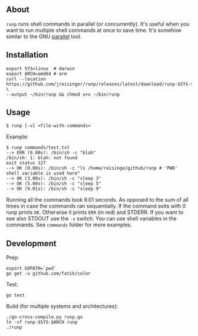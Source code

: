 ## About

`runp` runs shell commands in parallel (or concurrently). It's useful when you want to run multiple shell commands at once to save time. It's somehow similar to the GNU [parallel](https://www.gnu.org/software/parallel/) tool.

## Installation

```
export SYS=linux  # darwin
export ARCH=amd64 # arm
curl --location https://github.com/jreisinger/runp/releases/latest/download/runp-$SYS-$ARCH \
--output ~/bin/runp && chmod u+x ~/bin/runp
```

## Usage

```
$ runp [-v] <file-with-commands>
```

Example:

```
$ runp commands/test.txt
--> ERR (0.00s): /bin/sh -c "blah"
/bin/sh: 1: blah: not found
exit status 127
--> OK (0.00s): /bin/sh -c "ls /home/reisinge/github/runp # 'PWD' shell variable is used here"
--> OK (3.00s): /bin/sh -c "sleep 3"
--> OK (5.00s): /bin/sh -c "sleep 5"
--> OK (9.01s): /bin/sh -c "sleep 9"
```

Running all the commands took 9.01 seconds. As opposed to the sum of all times in case the commands ran sequentially. If the command exits with 0 runp prints `OK`. Otherwise it prints `ERR` (in red) and STDERR. If you want to see also STDOUT use the `-v` switch. You can use shell variables in the commands. See `commands` folder for more examples.

## Development

Prep:

```
export GOPATH=`pwd`
go get -u github.com/fatih/color
```

Test:

```
go test
```

Build (for multiple systems and architectures):

```
./go-cross-compile.py runp.go
ln -sf runp-$SYS-$ARCH runp
./runp
```
